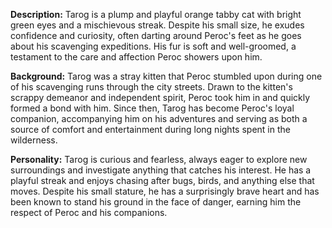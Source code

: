 **Description:** Tarog is a plump and playful orange tabby cat with bright green eyes and a mischievous streak. Despite his small size, he exudes confidence and curiosity, often darting around Peroc's feet as he goes about his scavenging expeditions. His fur is soft and well-groomed, a testament to the care and affection Peroc showers upon him.

**Background:** Tarog was a stray kitten that Peroc stumbled upon during one of his scavenging runs through the city streets. Drawn to the kitten's scrappy demeanor and independent spirit, Peroc took him in and quickly formed a bond with him. Since then, Tarog has become Peroc's loyal companion, accompanying him on his adventures and serving as both a source of comfort and entertainment during long nights spent in the wilderness.

**Personality:** Tarog is curious and fearless, always eager to explore new surroundings and investigate anything that catches his interest. He has a playful streak and enjoys chasing after bugs, birds, and anything else that moves. Despite his small stature, he has a surprisingly brave heart and has been known to stand his ground in the face of danger, earning him the respect of Peroc and his companions.